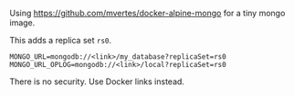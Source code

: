 Using https://github.com/mvertes/docker-alpine-mongo for a tiny mongo image.

This adds a replica set `rs0`.

```
MONGO_URL=mongodb://<link>/my_database?replicaSet=rs0
MONGO_URL_OPLOG=mongodb://<link>/local?replicaSet=rs0
```

There is no security.  Use Docker links instead.
